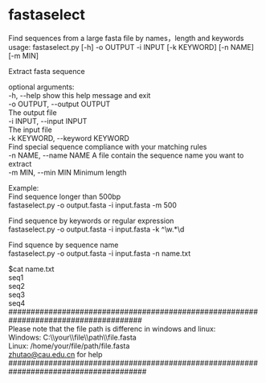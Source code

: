 # fastaselect
Find sequences from a large fasta file by names，length and keywords  
usage: fastaselect.py [-h] -o OUTPUT -i INPUT [-k KEYWORD] [-n NAME] [-m MIN]  

Extract fasta sequence  

optional arguments:  
  -h, --help            show this help message and exit  
  -o OUTPUT, --output OUTPUT  
                        The output file  
  -i INPUT, --input INPUT  
                        The input file  
  -k KEYWORD, --keyword KEYWORD  
                        Find special sequence compliance with your matching
                        rules  
  -n NAME, --name NAME  A file contain the sequence name you want to extract  
  -m MIN, --min MIN     Minimum length  
  
Example:  
Find sequence longer than 500bp  
fastaselect.py -o output.fasta -i input.fasta -m 500  
  
Find sequence by keywords or regular expression  
fastaselect.py -o output.fasta -i input.fasta -k ^\w.*\d  

Find squence by sequence name  
fastaselect.py -o output.fasta -i input.fasta -n name.txt  
  
$cat name.txt  
seq1  
seq2  
seq3  
seq4  
######################################################################################  
Please note that the file path is differenc in windows and linux:  
Windows: C:\\\\your\\\\file\\\\path\\\\file.fasta  
Linux: /home/your/file/path/file.fasta  
zhutao@cau.edu.cn for help  
#######################################################################################
